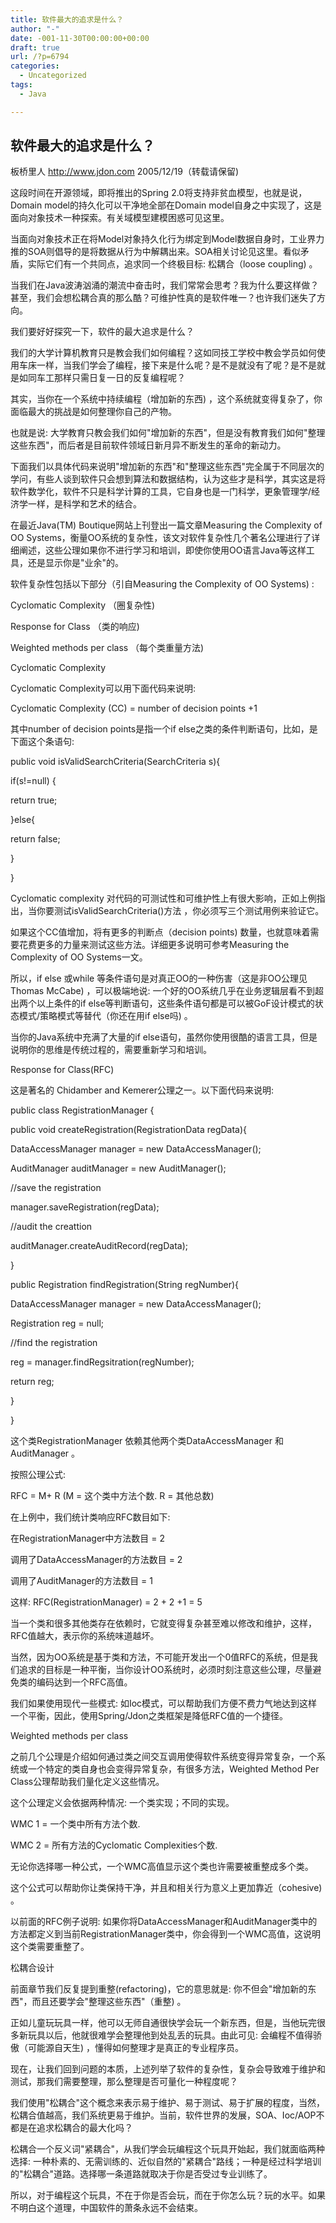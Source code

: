 ```yaml
---
title: 软件最大的追求是什么？
author: "-"
date: -001-11-30T00:00:00+00:00
draft: true
url: /?p=6794
categories:
  - Uncategorized
tags:
  - Java

---
```

## 软件最大的追求是什么？
板桥里人 http://www.jdon.com 2005/12/19（转载请保留) 

这段时间在开源领域，即将推出的Spring 2.0将支持非贫血模型，也就是说，Domain model的持久化可以干净地全部在Domain model自身之中实现了，这是面向对象技术一种探索。有关域模型建模困惑可见这里。

当面向对象技术正在将Model对象持久化行为绑定到Model数据自身时，工业界力推的SOA则倡导的是将数据从行为中解耦出来。SOA相关讨论见这里。看似矛盾，实际它们有一个共同点，追求同一个终极目标: 松耦合（loose coupling) 。

当我们在Java波涛汹涌的潮流中奋击时，我们常常会思考？我为什么要这样做？甚至，我们会想松耦合真的那么酷？可维护性真的是软件唯一？也许我们迷失了方向。

我们要好好探究一下，软件的最大追求是什么？

我们的大学计算机教育只是教会我们如何编程？这如同技工学校中教会学员如何使用车床一样，当我们学会了编程，接下来是什么呢？是不是就没有了呢？是不是就是如同车工那样只需日复一日的反复编程呢？

其实，当你在一个系统中持续编程（增加新的东西) ，这个系统就变得复杂了，你面临最大的挑战是如何整理你自己的产物。

也就是说: 大学教育只教会我们如何"增加新的东西"，但是没有教育我们如何"整理这些东西"，而后者是目前软件领域日新月异不断发生的革命的新动力。

下面我们以具体代码来说明"增加新的东西"和"整理这些东西"完全属于不同层次的学问，有些人谈到软件只会想到算法和数据结构，认为这些才是科学，其实这是将软件数学化，软件不只是科学计算的工具，它自身也是一门科学，更象管理学/经济学一样，是科学和艺术的结合。

在最近Java(TM) Boutique网站上刊登出一篇文章Measuring the Complexity of OO Systems，衡量OO系统的复杂性，该文对软件复杂性几个著名公理进行了详细阐述，这些公理如果你不进行学习和培训，即使你使用OO语言Java等这样工具，还是显示你是"业余"的。

软件复杂性包括以下部分（引自Measuring the Complexity of OO Systems) : 

Cyclomatic Complexity （圈复杂性) 
  
Response for Class （类的响应) 
  
Weighted methods per class （每个类重量方法) 
  
Cyclomatic Complexity

Cyclomatic Complexity可以用下面代码来说明: 

Cyclomatic Complexity (CC) = number of decision points +1

其中number of decision points是指一个if else之类的条件判断语句，比如，是下面这个条语句: 

public void isValidSearchCriteria(SearchCriteria s){

if(s!=null) {
  
return true;
  
}else{
  
return false;
  
}
  
}
  
Cyclomatic complexity 对代码的可测试性和可维护性上有很大影响，正如上例指出，当你要测试isValidSearchCriteria()方法 ，你必须写三个测试用例来验证它。

如果这个CC值增加，将有更多的判断点（decision points) 数量，也就意味着需要花费更多的力量来测试这些方法。详细更多说明可参考Measuring the Complexity of OO Systems一文。

所以，if else 或while 等条件语句是对真正OO的一种伤害（这是非OO公理见Thomas McCabe) ，可以极端地说: 一个好的OO系统几乎在业务逻辑层看不到超出两个以上条件的if else等判断语句，这些条件语句都是可以被GoF设计模式的状态模式/策略模式等替代（你还在用if else吗) 。

当你的Java系统中充满了大量的if else语句，虽然你使用很酷的语言工具，但是说明你的思维是传统过程的，需要重新学习和培训。

Response for Class(RFC)

这是著名的 Chidamber and Kemerer公理之一。以下面代码来说明: 

public class RegistrationManager {
  
public void createRegistration(RegistrationData regData){

DataAccessManager manager = new DataAccessManager();
  
AuditManager auditManager = new AuditManager();
  
//save the registration
  
manager.saveRegistration(regData);
  
//audit the creattion
  
auditManager.createAuditRecord(regData);

}

public Registration findRegistration(String regNumber){

DataAccessManager manager = new DataAccessManager();
  
Registration reg = null;

//find the registration
  
reg = manager.findRegsitration(regNumber);

return reg;

}

}
  
这个类RegistrationManager 依赖其他两个类DataAccessManager 和 AuditManager 。

按照公理公式: 

RFC = M+ R (M = 这个类中方法个数. R = 其他总数)

在上例中，我们统计类响应RFC数目如下: 

在RegistrationManager中方法数目 = 2
  
调用了DataAccessManager的方法数目 = 2
  
调用了AuditManager的方法数目 = 1

这样: RFC(RegistrationManager) = 2 + 2 +1 = 5

当一个类和很多其他类存在依赖时，它就变得复杂甚至难以修改和维护，这样，RFC值越大，表示你的系统味道越坏。

当然，因为OO系统是基于类和方法，不可能开发出一个0值RFC的系统，但是我们追求的目标是一种平衡，当你设计OO系统时，必须时刻注意这些公理，尽量避免类的编码达到一个RFC高值。

我们如果使用现代一些模式: 如Ioc模式，可以帮助我们方便不费力气地达到这样一个平衡，因此，使用Spring/Jdon之类框架是降低RFC值的一个捷径。

Weighted methods per class
  
之前几个公理是介绍如何通过类之间交互调用使得软件系统变得异常复杂，一个系统或一个特定的类自身也会变得异常复杂，有很多方法，Weighted Method Per Class公理帮助我们量化定义这些情况。

这个公理定义会依据两种情况: 一个类实现；不同的实现。
  
WMC 1 = 一个类中所有方法个数.
  
WMC 2 = 所有方法的Cyclomatic Complexities个数.
  
无论你选择哪一种公式，一个WMC高值显示这个类也许需要被重整成多个类。
  
这个公式可以帮助你让类保持干净，并且和相关行为意义上更加靠近（cohesive) 。

以前面的RFC例子说明: 如果你将DataAccessManager和AuditManager类中的方法都定义到当前RegistrationManager类中，你会得到一个WMC高值，这说明这个类需要重整了。

松耦合设计

前面章节我们反复提到重整(refactoring)，它的意思就是: 你不但会"增加新的东西"，而且还要学会"整理这些东西"（重整) 。

正如儿童玩玩具一样，他可以无师自通很快学会玩一个新东西，但是，当他玩完很多新玩具以后，他就很难学会整理他到处乱丢的玩具。由此可见: 会编程不值得骄傲（可能源自天生) ，懂得如何整理才是真正的专业程序员。

现在，让我们回到问题的本质，上述列举了软件的复杂性，复杂会导致难于维护和测试，那我们需要整理，那么整理是否可量化一种程度呢？

我们使用"松耦合"这个概念来表示易于维护、易于测试、易于扩展的程度，当然，松耦合值越高，我们系统更易于维护。当前，软件世界的发展，SOA、Ioc/AOP不都是在追求松耦合的最大化吗？

松耦合一个反义词"紧耦合"，从我们学会玩编程这个玩具开始起，我们就面临两种选择: 一种朴素的、无需训练的、近似自然的"紧耦合"路线；一种是经过科学培训的"松耦合"道路。选择哪一条道路就取决于你是否受过专业训练了。

所以，对于编程这个玩具，不在于你是否会玩，而在于你怎么玩？玩的水平。如果不明白这个道理，中国软件的萧条永远不会结束。